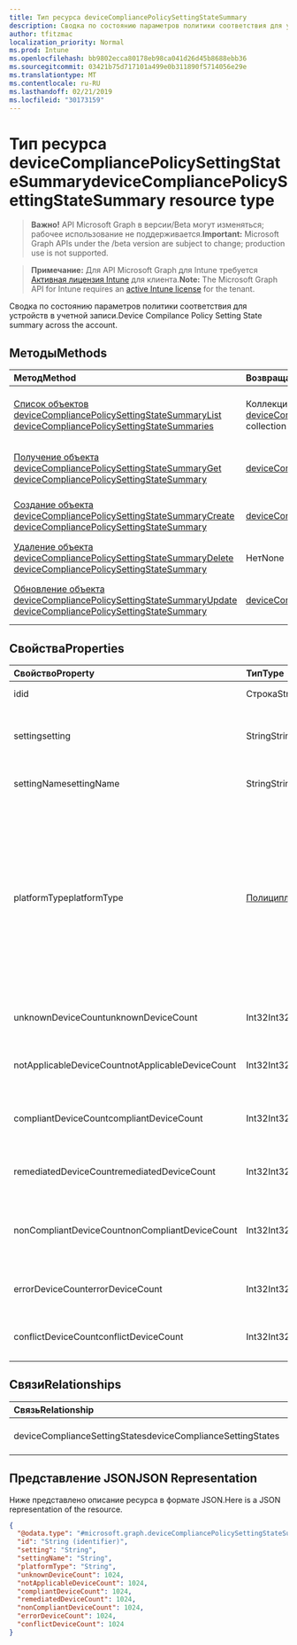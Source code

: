 ```yaml
---
title: Тип ресурса deviceCompliancePolicySettingStateSummary
description: Сводка по состоянию параметров политики соответствия для устройств в учетной записи.
author: tfitzmac
localization_priority: Normal
ms.prod: Intune
ms.openlocfilehash: bb9802ecca80178eb98ca041d26d45b8688ebb36
ms.sourcegitcommit: 03421b75d717101a499e0b311890f5714056e29e
ms.translationtype: MT
ms.contentlocale: ru-RU
ms.lasthandoff: 02/21/2019
ms.locfileid: "30173159"
---
```

# <a name="devicecompliancepolicysettingstatesummary-resource-type"></a><span data-ttu-id="1ac94-103">Тип ресурса deviceCompliancePolicySettingStateSummary</span><span class="sxs-lookup"><span data-stu-id="1ac94-103">deviceCompliancePolicySettingStateSummary resource type</span></span>

> <span data-ttu-id="1ac94-104">**Важно!** API Microsoft Graph в версии/Beta могут изменяться; рабочее использование не поддерживается.</span><span class="sxs-lookup"><span data-stu-id="1ac94-104">**Important:** Microsoft Graph APIs under the /beta version are subject to change; production use is not supported.</span></span>

> <span data-ttu-id="1ac94-105">**Примечание:** Для API Microsoft Graph для Intune требуется [Активная лицензия Intune](https://go.microsoft.com/fwlink/?linkid=839381) для клиента.</span><span class="sxs-lookup"><span data-stu-id="1ac94-105">**Note:** The Microsoft Graph API for Intune requires an [active Intune license](https://go.microsoft.com/fwlink/?linkid=839381) for the tenant.</span></span>

<span data-ttu-id="1ac94-106">Сводка по состоянию параметров политики соответствия для устройств в учетной записи.</span><span class="sxs-lookup"><span data-stu-id="1ac94-106">Device Compilance Policy Setting State summary across the account.</span></span>

## <a name="methods"></a><span data-ttu-id="1ac94-107">Методы</span><span class="sxs-lookup"><span data-stu-id="1ac94-107">Methods</span></span>
|<span data-ttu-id="1ac94-108">Метод</span><span class="sxs-lookup"><span data-stu-id="1ac94-108">Method</span></span>|<span data-ttu-id="1ac94-109">Возвращаемый тип</span><span class="sxs-lookup"><span data-stu-id="1ac94-109">Return Type</span></span>|<span data-ttu-id="1ac94-110">Описание</span><span class="sxs-lookup"><span data-stu-id="1ac94-110">Description</span></span>|
|:---|:---|:---|
|[<span data-ttu-id="1ac94-111">Список объектов deviceCompliancePolicySettingStateSummary</span><span class="sxs-lookup"><span data-stu-id="1ac94-111">List deviceCompliancePolicySettingStateSummaries</span></span>](../api/intune-deviceconfig-devicecompliancepolicysettingstatesummary-list.md)|<span data-ttu-id="1ac94-112">Коллекция [deviceCompliancePolicySettingStateSummary](../resources/intune-deviceconfig-devicecompliancepolicysettingstatesummary.md)</span><span class="sxs-lookup"><span data-stu-id="1ac94-112">[deviceCompliancePolicySettingStateSummary](../resources/intune-deviceconfig-devicecompliancepolicysettingstatesummary.md) collection</span></span>|<span data-ttu-id="1ac94-113">Список свойств и связей объектов [deviceCompliancePolicySettingStateSummary](../resources/intune-deviceconfig-devicecompliancepolicysettingstatesummary.md).</span><span class="sxs-lookup"><span data-stu-id="1ac94-113">List properties and relationships of the [deviceCompliancePolicySettingStateSummary](../resources/intune-deviceconfig-devicecompliancepolicysettingstatesummary.md) objects.</span></span>|
|[<span data-ttu-id="1ac94-114">Получение объекта deviceCompliancePolicySettingStateSummary</span><span class="sxs-lookup"><span data-stu-id="1ac94-114">Get deviceCompliancePolicySettingStateSummary</span></span>](../api/intune-deviceconfig-devicecompliancepolicysettingstatesummary-get.md)|[<span data-ttu-id="1ac94-115">deviceCompliancePolicySettingStateSummary</span><span class="sxs-lookup"><span data-stu-id="1ac94-115">deviceCompliancePolicySettingStateSummary</span></span>](../resources/intune-deviceconfig-devicecompliancepolicysettingstatesummary.md)|<span data-ttu-id="1ac94-116">Чтение свойств и связей объекта [deviceCompliancePolicySettingStateSummary](../resources/intune-deviceconfig-devicecompliancepolicysettingstatesummary.md).</span><span class="sxs-lookup"><span data-stu-id="1ac94-116">Read properties and relationships of the [deviceCompliancePolicySettingStateSummary](../resources/intune-deviceconfig-devicecompliancepolicysettingstatesummary.md) object.</span></span>|
|[<span data-ttu-id="1ac94-117">Создание объекта deviceCompliancePolicySettingStateSummary</span><span class="sxs-lookup"><span data-stu-id="1ac94-117">Create deviceCompliancePolicySettingStateSummary</span></span>](../api/intune-deviceconfig-devicecompliancepolicysettingstatesummary-create.md)|[<span data-ttu-id="1ac94-118">deviceCompliancePolicySettingStateSummary</span><span class="sxs-lookup"><span data-stu-id="1ac94-118">deviceCompliancePolicySettingStateSummary</span></span>](../resources/intune-deviceconfig-devicecompliancepolicysettingstatesummary.md)|<span data-ttu-id="1ac94-119">Создание объекта [deviceCompliancePolicySettingStateSummary](../resources/intune-deviceconfig-devicecompliancepolicysettingstatesummary.md).</span><span class="sxs-lookup"><span data-stu-id="1ac94-119">Create a new [deviceCompliancePolicySettingStateSummary](../resources/intune-deviceconfig-devicecompliancepolicysettingstatesummary.md) object.</span></span>|
|[<span data-ttu-id="1ac94-120">Удаление объекта deviceCompliancePolicySettingStateSummary</span><span class="sxs-lookup"><span data-stu-id="1ac94-120">Delete deviceCompliancePolicySettingStateSummary</span></span>](../api/intune-deviceconfig-devicecompliancepolicysettingstatesummary-delete.md)|<span data-ttu-id="1ac94-121">Нет</span><span class="sxs-lookup"><span data-stu-id="1ac94-121">None</span></span>|<span data-ttu-id="1ac94-122">Удаляет объект [deviceCompliancePolicySettingStateSummary](../resources/intune-deviceconfig-devicecompliancepolicysettingstatesummary.md).</span><span class="sxs-lookup"><span data-stu-id="1ac94-122">Deletes a [deviceCompliancePolicySettingStateSummary](../resources/intune-deviceconfig-devicecompliancepolicysettingstatesummary.md).</span></span>|
|[<span data-ttu-id="1ac94-123">Обновление объекта deviceCompliancePolicySettingStateSummary</span><span class="sxs-lookup"><span data-stu-id="1ac94-123">Update deviceCompliancePolicySettingStateSummary</span></span>](../api/intune-deviceconfig-devicecompliancepolicysettingstatesummary-update.md)|[<span data-ttu-id="1ac94-124">deviceCompliancePolicySettingStateSummary</span><span class="sxs-lookup"><span data-stu-id="1ac94-124">deviceCompliancePolicySettingStateSummary</span></span>](../resources/intune-deviceconfig-devicecompliancepolicysettingstatesummary.md)|<span data-ttu-id="1ac94-125">Обновление свойств объекта [deviceCompliancePolicySettingStateSummary](../resources/intune-deviceconfig-devicecompliancepolicysettingstatesummary.md).</span><span class="sxs-lookup"><span data-stu-id="1ac94-125">Update the properties of a [deviceCompliancePolicySettingStateSummary](../resources/intune-deviceconfig-devicecompliancepolicysettingstatesummary.md) object.</span></span>|

## <a name="properties"></a><span data-ttu-id="1ac94-126">Свойства</span><span class="sxs-lookup"><span data-stu-id="1ac94-126">Properties</span></span>
|<span data-ttu-id="1ac94-127">Свойство</span><span class="sxs-lookup"><span data-stu-id="1ac94-127">Property</span></span>|<span data-ttu-id="1ac94-128">Тип</span><span class="sxs-lookup"><span data-stu-id="1ac94-128">Type</span></span>|<span data-ttu-id="1ac94-129">Описание</span><span class="sxs-lookup"><span data-stu-id="1ac94-129">Description</span></span>|
|:---|:---|:---|
|<span data-ttu-id="1ac94-130">id</span><span class="sxs-lookup"><span data-stu-id="1ac94-130">id</span></span>|<span data-ttu-id="1ac94-131">Строка</span><span class="sxs-lookup"><span data-stu-id="1ac94-131">String</span></span>|<span data-ttu-id="1ac94-132">Ключ объекта.</span><span class="sxs-lookup"><span data-stu-id="1ac94-132">Key of the entity.</span></span>|
|<span data-ttu-id="1ac94-133">setting</span><span class="sxs-lookup"><span data-stu-id="1ac94-133">setting</span></span>|<span data-ttu-id="1ac94-134">String</span><span class="sxs-lookup"><span data-stu-id="1ac94-134">String</span></span>|<span data-ttu-id="1ac94-135">Имя класса параметров и свойства.</span><span class="sxs-lookup"><span data-stu-id="1ac94-135">The setting class name and property name.</span></span>|
|<span data-ttu-id="1ac94-136">settingName</span><span class="sxs-lookup"><span data-stu-id="1ac94-136">settingName</span></span>|<span data-ttu-id="1ac94-137">String</span><span class="sxs-lookup"><span data-stu-id="1ac94-137">String</span></span>|<span data-ttu-id="1ac94-138">Имя параметра.</span><span class="sxs-lookup"><span data-stu-id="1ac94-138">Name of the setting.</span></span>|
|<span data-ttu-id="1ac94-139">platformType</span><span class="sxs-lookup"><span data-stu-id="1ac94-139">platformType</span></span>|[<span data-ttu-id="1ac94-140">Полициплатформтипе</span><span class="sxs-lookup"><span data-stu-id="1ac94-140">policyPlatformType</span></span>](../resources/intune-deviceconfig-policyplatformtype.md)|<span data-ttu-id="1ac94-141">Настройка платформы.</span><span class="sxs-lookup"><span data-stu-id="1ac94-141">Setting platform.</span></span> <span data-ttu-id="1ac94-142">Возможные значения: `android`, `androidForWork`, `iOS`, `macOS`, `windowsPhone81`, `windows81AndLater`, `windows10AndLater`, `androidWorkProfile`, `all`.</span><span class="sxs-lookup"><span data-stu-id="1ac94-142">Possible values are: `android`, `androidForWork`, `iOS`, `macOS`, `windowsPhone81`, `windows81AndLater`, `windows10AndLater`, `androidWorkProfile`, `all`.</span></span>|
|<span data-ttu-id="1ac94-143">unknownDeviceCount</span><span class="sxs-lookup"><span data-stu-id="1ac94-143">unknownDeviceCount</span></span>|<span data-ttu-id="1ac94-144">Int32</span><span class="sxs-lookup"><span data-stu-id="1ac94-144">Int32</span></span>|<span data-ttu-id="1ac94-145">Количество неизвестных устройств.</span><span class="sxs-lookup"><span data-stu-id="1ac94-145">Number of unknown devices</span></span>|
|<span data-ttu-id="1ac94-146">notApplicableDeviceCount</span><span class="sxs-lookup"><span data-stu-id="1ac94-146">notApplicableDeviceCount</span></span>|<span data-ttu-id="1ac94-147">Int32</span><span class="sxs-lookup"><span data-stu-id="1ac94-147">Int32</span></span>|<span data-ttu-id="1ac94-148">Количество неприменимых устройств.</span><span class="sxs-lookup"><span data-stu-id="1ac94-148">Number of not applicable devices</span></span>|
|<span data-ttu-id="1ac94-149">compliantDeviceCount</span><span class="sxs-lookup"><span data-stu-id="1ac94-149">compliantDeviceCount</span></span>|<span data-ttu-id="1ac94-150">Int32</span><span class="sxs-lookup"><span data-stu-id="1ac94-150">Int32</span></span>|<span data-ttu-id="1ac94-151">Количество устройств, соответствующих требованиям.</span><span class="sxs-lookup"><span data-stu-id="1ac94-151">Number of compliant devices</span></span>|
|<span data-ttu-id="1ac94-152">remediatedDeviceCount</span><span class="sxs-lookup"><span data-stu-id="1ac94-152">remediatedDeviceCount</span></span>|<span data-ttu-id="1ac94-153">Int32</span><span class="sxs-lookup"><span data-stu-id="1ac94-153">Int32</span></span>|<span data-ttu-id="1ac94-154">Количество исправленных устройств.</span><span class="sxs-lookup"><span data-stu-id="1ac94-154">Number of remediated devices</span></span>|
|<span data-ttu-id="1ac94-155">nonCompliantDeviceCount</span><span class="sxs-lookup"><span data-stu-id="1ac94-155">nonCompliantDeviceCount</span></span>|<span data-ttu-id="1ac94-156">Int32</span><span class="sxs-lookup"><span data-stu-id="1ac94-156">Int32</span></span>|<span data-ttu-id="1ac94-157">Количество устройств, не соответствующих требованиям.</span><span class="sxs-lookup"><span data-stu-id="1ac94-157">Number of NonCompliant devices</span></span>|
|<span data-ttu-id="1ac94-158">errorDeviceCount</span><span class="sxs-lookup"><span data-stu-id="1ac94-158">errorDeviceCount</span></span>|<span data-ttu-id="1ac94-159">Int32</span><span class="sxs-lookup"><span data-stu-id="1ac94-159">Int32</span></span>|<span data-ttu-id="1ac94-160">Количество устройств с ошибками.</span><span class="sxs-lookup"><span data-stu-id="1ac94-160">Number of error devices</span></span>|
|<span data-ttu-id="1ac94-161">conflictDeviceCount</span><span class="sxs-lookup"><span data-stu-id="1ac94-161">conflictDeviceCount</span></span>|<span data-ttu-id="1ac94-162">Int32</span><span class="sxs-lookup"><span data-stu-id="1ac94-162">Int32</span></span>|<span data-ttu-id="1ac94-163">Количество конфликтующих устройств</span><span class="sxs-lookup"><span data-stu-id="1ac94-163">Number of conflict devices</span></span>|

## <a name="relationships"></a><span data-ttu-id="1ac94-164">Связи</span><span class="sxs-lookup"><span data-stu-id="1ac94-164">Relationships</span></span>
|<span data-ttu-id="1ac94-165">Связь</span><span class="sxs-lookup"><span data-stu-id="1ac94-165">Relationship</span></span>|<span data-ttu-id="1ac94-166">Тип</span><span class="sxs-lookup"><span data-stu-id="1ac94-166">Type</span></span>|<span data-ttu-id="1ac94-167">Описание</span><span class="sxs-lookup"><span data-stu-id="1ac94-167">Description</span></span>|
|:---|:---|:---|
|<span data-ttu-id="1ac94-168">deviceComplianceSettingStates</span><span class="sxs-lookup"><span data-stu-id="1ac94-168">deviceComplianceSettingStates</span></span>|<span data-ttu-id="1ac94-169">Коллекция [deviceComplianceSettingState](../resources/intune-deviceconfig-devicecompliancesettingstate.md)</span><span class="sxs-lookup"><span data-stu-id="1ac94-169">[deviceComplianceSettingState](../resources/intune-deviceconfig-devicecompliancesettingstate.md) collection</span></span>|<span data-ttu-id="1ac94-170">Н/Д</span><span class="sxs-lookup"><span data-stu-id="1ac94-170">Not yet documented</span></span>|

## <a name="json-representation"></a><span data-ttu-id="1ac94-171">Представление JSON</span><span class="sxs-lookup"><span data-stu-id="1ac94-171">JSON Representation</span></span>
<span data-ttu-id="1ac94-172">Ниже представлено описание ресурса в формате JSON.</span><span class="sxs-lookup"><span data-stu-id="1ac94-172">Here is a JSON representation of the resource.</span></span>
<!-- {
  "blockType": "resource",
  "keyProperty": "id",
  "@odata.type": "microsoft.graph.deviceCompliancePolicySettingStateSummary"
}
-->
``` json
{
  "@odata.type": "#microsoft.graph.deviceCompliancePolicySettingStateSummary",
  "id": "String (identifier)",
  "setting": "String",
  "settingName": "String",
  "platformType": "String",
  "unknownDeviceCount": 1024,
  "notApplicableDeviceCount": 1024,
  "compliantDeviceCount": 1024,
  "remediatedDeviceCount": 1024,
  "nonCompliantDeviceCount": 1024,
  "errorDeviceCount": 1024,
  "conflictDeviceCount": 1024
}
```




